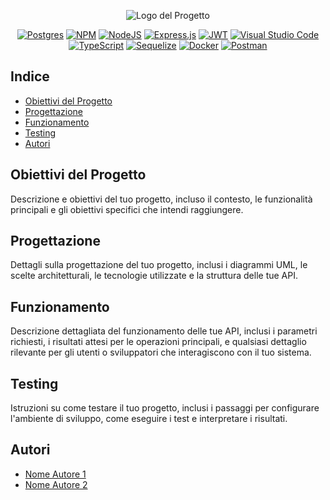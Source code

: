 <div align="center">

![Logo del Progetto]()

[![Postgres](https://img.shields.io/badge/Made%20with-postgres-%23316192.svg?style=plastic&logo=postgresql&logoColor=white)](https://www.postgresql.org/)
[![NPM](https://img.shields.io/badge/Made%20with-NPM-%23CB3837.svg?style=plastic&logo=npm&logoColor=white)](https://www.npmjs.com/)
[![NodeJS](https://img.shields.io/badge/Made%20with-node.js-6DA55F?style=plastic&logo=node.js&logoColor=white)](https://nodejs.org/en)
[![Express.js](https://img.shields.io/badge/Made%20with-express.js-%23404d59.svg?style=plastic&logo=express&logoColor=%2361DAFB)](https://expressjs.com/it/)
[![JWT](https://img.shields.io/badge/Made%20with-JWT-black?style=plastic&logo=JSON%20web%20tokens)](https://jwt.io/)
[![Visual Studio Code](https://img.shields.io/badge/Made%20with-Visual%20Studio%20Code-0078d7.svg?style=plastic&logo=visual-studio-code&logoColor=white)](https://code.visualstudio.com/)
[![TypeScript](https://img.shields.io/badge/Made%20with-typescript-%23007ACC.svg?style=plastic&logo=typescript&logoColor=white)](https://www.typescriptlang.org/)
[![Sequelize](https://img.shields.io/badge/Made%20with-Sequelize-52B0E7?style=plastic&logo=Sequelize&logoColor=white)](https://sequelize.org/)
[![Docker](https://img.shields.io/badge/Made%20with-docker-%230db7ed.svg?style=plastic&logo=docker&logoColor=white)](https://www.docker.com/)
[![Postman](https://img.shields.io/badge/Made%20with-Postman-FF6C37?style=plastic&logo=postman&logoColor=white)](https://www.postman.com/)

</div>

## Indice

- [Obiettivi del Progetto](#obiettivi-del-progetto)
- [Progettazione](#progettazione)
- [Funzionamento](#funzionamento)
- [Testing](#testing)
- [Autori](#autori)

## Obiettivi del Progetto

Descrizione e obiettivi del tuo progetto, incluso il contesto, le funzionalità principali e gli obiettivi specifici che intendi raggiungere.

## Progettazione

Dettagli sulla progettazione del tuo progetto, inclusi i diagrammi UML, le scelte architetturali, le tecnologie utilizzate e la struttura delle tue API.

## Funzionamento

Descrizione dettagliata del funzionamento delle tue API, inclusi i parametri richiesti, i risultati attesi per le operazioni principali, e qualsiasi dettaglio rilevante per gli utenti o sviluppatori che interagiscono con il tuo sistema.

## Testing

Istruzioni su come testare il tuo progetto, inclusi i passaggi per configurare l'ambiente di sviluppo, come eseguire i test e interpretare i risultati.

## Autori

- [Nome Autore 1](https://github.com/linkProfiloGitHub)
- [Nome Autore 2](https://github.com/linkProfiloGitHub)


